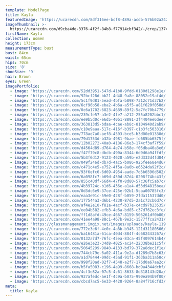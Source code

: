 ```yaml
---
template: ModelPage
title: Kayla
featuredImage: 'https://ucarecdn.com/8df316ee-bcf8-489a-acdb-576b02a24290/'
imageThumbnail: >-
  https://ucarecdn.com/d9cba4de-3376-4f2f-84b8-f77914cbf342/-/crop/1374x1598/258,0/-/preview/
firstName: Kayla
collection: Women
height: 173cm
measurementType: bust
bust: 84cm
waist: 65cm
hips: 70cm
size: '8'
shoeSize: '9'
hair: Brown
eyes: Green
imagePortfolio:
  - image: 'https://ucarecdn.com/52dd3951-547d-41b8-9fdd-0180d1298e1e/'
  - image: 'https://ucarecdn.com/92bcf28d-bb21-4d48-9a8e-88052e19af4d/'
  - image: 'https://ucarecdn.com/5c1f9d81-5ead-4bfa-b898-7312c71d37b2/'
  - image: 'https://ucarecdn.com/6cf96b58-eba2-4b6a-a5f5-a81f620f058d/'
  - image: 'https://ucarecdn.com/0c6a1702-6823-4689-89f2-5a7fc70b4779/'
  - image: 'https://ucarecdn.com/239cfe57-a3e2-4fe7-a212-255a8202bbc1/'
  - image: 'https://ucarecdn.com/ee9b5d0c-e6d5-40b1-8891-3f4404ee6dee/'
  - image: 'https://ucarecdn.com/363813d5-bdaa-4cae-ab8c-8104940d2ab9/'
  - image: 'https://ucarecdn.com/c10e9aaa-517c-416f-b397-c1b3fc503316/'
  - image: 'https://ucarecdn.com/778ae7a0-aef8-4503-bce5-b3d00e01338d/'
  - image: 'https://ucarecdn.com/79d1753d-b32b-4981-9bae-fd685bb6575f/'
  - image: 'https://ucarecdn.com/12b02272-40a0-4186-86e3-174cf3af7f59/'
  - image: 'https://ucarecdn.com/d4564d89-d764-4e74-b58e-f05dba40a3e6/'
  - image: 'https://ucarecdn.com/f47f79c8-dbcb-490a-8344-6d9d6a94ffdf/'
  - image: 'https://ucarecdn.com/5b3f6d12-9123-4628-a59b-e2d332d4fd84/'
  - image: 'https://ucarecdn.com/049f246d-db7d-4ac5-b086-925fee68e4d6/'
  - image: 'https://ucarecdn.com/c471c4e5-e752-4f5a-8a0b-e6524da92f2c/'
  - image: 'https://ucarecdn.com/93f6efc6-6d69-4954-aade-7d5b6596d502/'
  - image: 'https://ucarecdn.com/6a098fc7-b69d-450d-87d4-0208f74bc43f/'
  - image: 'https://ucarecdn.com/855c40df-66d4-47f0-8d80-57c36fc5ab7c/'
  - image: 'https://ucarecdn.com/4b39724c-b1d6-436e-a1a4-d53d94815bea/'
  - image: 'https://ucarecdn.com/0d3dc6e9-37ce-425e-92b1-5caa00785fc3/'
  - image: 'https://ucarecdn.com/eaa3e91c-59e0-428f-b059-2fda11537dd0/'
  - image: 'https://ucarecdn.com/177544a3-d6b1-4230-87d5-2a1c73cb6d7c/'
  - image: 'https://ucarecdn.com/af4e2e10-f81a-4acf-b37e-c4cd97b23535/'
  - image: 'https://ucarecdn.com/ee04b582-efb3-4e6a-bd85-c37d762ec3fe/'
  - image: 'https://ucarecdn.com/ff1d8afd-49ce-4667-8159-505261df0b80/'
  - image: 'https://ucarecdn.com/41ee4a98-88c1-467b-9e2c-1577ffca2431/'
  - image: 'https://glassmanagement.imgix.net/images/uploads/kayla-119.jpg'
  - image: 'https://ucarecdn.com/772e3e6f-4e0c-4a8b-b345-121d31180566/'
  - image: 'https://ucarecdn.com/ba16481a-61ca-40d4-884f-4c682443267a/'
  - image: 'https://ucarecdn.com/0132a7d7-76fc-45ea-83ca-45f4097614b4/'
  - image: 'https://ucarecdn.com/e26e3e23-34d8-4025-ac24-22338be21c5f/'
  - image: 'https://ucarecdn.com/50645299-9840-4133-bd79-372a8dec1f1e/'
  - image: 'https://ucarecdn.com/744cb79e-6a02-411a-9e2a-d1289d7b8c63/'
  - image: 'https://ucarecdn.com/a1d78444-09dc-45ad-91f1-363ba311a58c/'
  - image: 'https://ucarecdn.com/998f20ad-02f7-4548-a2f7-176d0a67aa2c/'
  - image: 'https://ucarecdn.com/b5fa5083-c196-4a99-8668-bd9a4344dcbf/'
  - image: 'https://ucarecdn.com/4cf3e82a-07c5-4c61-8633-8d318143d20a/'
  - image: 'https://ucarecdn.com/927afedc-ae1f-4c9a-b075-990ea94b9f00/'
  - image: 'https://ucarecdn.com/cbcd7ac5-6e33-4428-9264-8a84f716cfd3/'
meta:
  title: Kayla
---
```


